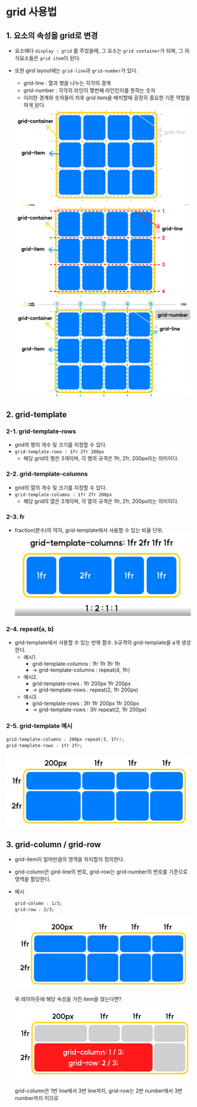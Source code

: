 # grid 사용법
## 1. 요소의 속성을 grid로 변경
- 요소에다 `display : grid` 를 주었을때, 그 요소는 `grid container`가 되며, 그 자식요소들은 `grid item`이 된다.
- 또한 gird layout에는 `grid-line`과 `grid-number`가 있다.
    - grid-line : 열과 행을 나누는 각각의 경계
    - grid-number : 각각의 라인이 몇번째 라인인지를 뜻하는 숫자
    - 이러한 경계와 숫자들이 차후 grid item을 배치할때 굉장히 중요한 기준 역할을 하게 된다.

    <img src="../img/GridLayout/5.png">
    <img src="../img/GridLayout/6.png">
    <img src="../img/GridLayout/7.png">

## 2. grid-template
### 2-1. grid-template-rows
- grid의 행의 개수 및 크기를 지정할 수 있다.
- `grid-template-rows : 1fr 2fr 200px`
    - 해당 grid의 행은 3개이며, 각 행의 규격은 1fr, 2fr, 200px라는 의미이다.
### 2-2. grid-template-columns
- grid의 열의 개수 및 크기를 지정할 수 있다.
- `grid-template-columns : 1fr 2fr 200px`
    - 해당 grid의 열은 3개이며, 각 열의 규격은 1fr, 2fr, 200px라는 의미이다.
### 2-3. fr 
- fraction(분수)의 약자, grid-template에서 사용할 수 있는 비율 단위.
    <img src="../img/GridLayout/8.png">
### 2-4. repeat(a, b)
- grid-template에서 사용할 수 있는 반복 함수. b규격의 grid-template을 a개 생성한다.
    - 예시1.
        - grid-template-columns : 1fr 1fr 1fr 1fr
        - → grid-template-columns : repeat(4, 1fr)
    - 예시2.
        - grid-template-rows : 1fr 200px 1fr 200px
        - → grid-template-rows : repeat(2, 1fr 200px)
    - 예시3.
        - grid-template-rows : 3fr 1fr 200px 1fr 200px
        - → grid-template-rows : 3fr repeat(2, 1fr 200px)
### 2-5. grid-template 예시
```css
grid-template-columns : 200px repeat(3, 1fr);
grid-template-rows : 1fr 2fr;
```
<img src="../img/GridLayout/9.png">

## 3. grid-column / grid-row
- grid-item이 얼마만큼의 영역을 차지할지 정의한다.
- grid-column은 gird-line의 번호, grid-row는 grid-number의 번호를 기준으로 영역을 할당한다.
- 예시
    ```css
    grid-column : 1/3;
    grid-row : 2/3;
    ```
    <img src="../img/GridLayout/9.png">
    
    위 레이아웃에 해당 속성을 가진 item을 얹는다면?

    <img src="../img/GridLayout/10.png">

    grid-column은 1번 line에서 3번 line까지, grid-row는 2번 number에서 3번 number까지 이므로